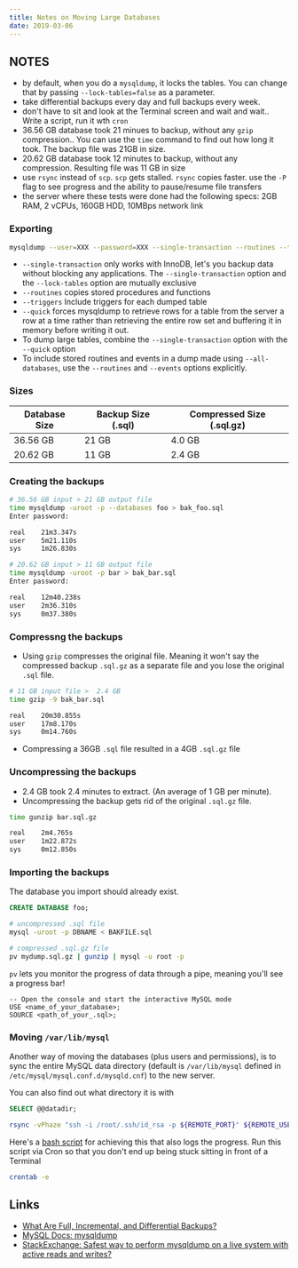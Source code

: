 ```yaml
---
title: Notes on Moving Large Databases
date: 2019-03-06
---
```


## NOTES

- by default, when you do a `mysqldump`, it locks the tables. You can change that by passing `--lock-tables=false` as a parameter.
- take differential backups every day and full backups every week.
- don't have to sit and look at the Terminal screen and wait and wait.. Write a script, run it wth `cron`
- 36.56 GB database took 21 minues to backup, without any `gzip` compression.. You can use the `time` command to find out how long it took. The backup file was 21GB in size. 
- 20.62 GB database took 12 minutes to backup, without any compression. Resulting file was 11 GB in size
- use `rsync` instead of `scp`. `scp` gets stalled. `rsync` copies faster. use the `-P` flag to see progress and the ability to pause/resume file transfers
- the server where these tests were done had the following specs: 2GB RAM, 2 vCPUs, 160GB HDD, 10MBps network link

### Exporting

```bash
mysqldump --user=XXX --password=XXX --single-transaction --routines --triggers --quick --all-databases > XXX.sql
```

- `--single-transaction` only works with InnoDB, let's you backup data without blocking any applications. The `--single-transaction` option and the `--lock-tables` option are mutually exclusive
- `--routines` copies stored procedures and functions
- `--triggers` Include triggers for each dumped table
- `--quick` forces mysqldump to retrieve rows for a table from the server a row at a time rather than retrieving the entire row set and buffering it in memory before writing it out.
- To dump large tables, combine the `--single-transaction` option with the `--quick` option
- To include stored routines and events in a dump made using `--all-databases`, use the `--routines` and `--events` options explicitly.

### Sizes

| Database Size | Backup Size (.sql) | Compressed Size (.sql.gz) |
|---------------|--------------------|---------------------------|
| 36.56 GB      | 21 GB              | 4.0 GB                    |
| 20.62 GB      | 11 GB              | 2.4 GB                    |


### Creating the backups

```bash
# 36.56 GB input > 21 GB output file
time mysqldump -uroot -p --databases foo > bak_foo.sql
Enter password:

real    21m3.347s
user    5m21.110s
sys     1m26.830s
```

```bash
# 20.62 GB input > 11 GB output file
time mysqldump -uroot -p bar > bak_bar.sql
Enter password:

real    12m40.238s
user    2m36.310s
sys     0m37.380s
```

### Compressng the backups

- Using `gzip` compresses the original file. Meaning it won't say the compressed backup `.sql.gz` as a separate file and you lose the original `.sql` file.

```bash
# 11 GB input file >  2.4 GB
time gzip -9 bak_bar.sql

real    20m30.855s
user    17m8.170s
sys     0m14.760s
```

- Compressing a 36GB `.sql` file resulted in a 4GB `.sql.gz` file

### Uncompressing the backups

- 2.4 GB took 2.4 minutes to extract. (An average of 1 GB per minute).
- Uncompressing the backup gets rid of the original `.sql.gz` file.

```bash
time gunzip bar.sql.gz

real    2m4.765s
user    1m22.872s
sys     0m12.850s
```

### Importing the backups
The database you import should already exist. 

```sql
CREATE DATABASE foo;
```

```bash
# uncompressed .sql file
mysql -uroot -p DBNAME < BAKFILE.sql

# compressed .sql.gz file
pv mydump.sql.gz | gunzip | mysql -u root -p
```

`pv` lets you monitor the progress of data through a pipe, meaning you'll see a progress bar!

```
-- Open the console and start the interactive MySQL mode
USE <name_of_your_database>;
SOURCE <path_of_your_.sql>;
```

### Moving `/var/lib/mysql`
Another way of moving the databases (plus users and permissions), is to sync the entire MySQL data directory (default is `/var/lib/mysql` defined in `/etc/mysql/mysql.conf.d/mysqld.cnf`) to the new server.

You can also find out what directory it is with 

```sql
SELECT @@datadir;
```

```bash
rsync -vPhaze "ssh -i /root/.ssh/id_rsa -p ${REMOTE_PORT}" ${REMOTE_USER}@${REMOTE_HOST}:/var/lib/mysql/ /var/lib/mysql/ &>> ${LOGFILE}
```

Here's a [bash script][1] for achieving this that also logs the progress. Run this script via Cron so that you don't end up being stuck sitting in front of a Terminal

```bash
crontab -e
```

Links
---

- [What Are Full, Incremental, and Differential Backups?](https://www.percona.com/blog/2012/01/23/what-are-full-incremental-and-differential-backups/)
- [MySQL Docs: mysqldump](https://dev.mysql.com/doc/refman/8.0/en/mysqldump.html)
- [StackExchange: Safest way to perform mysqldump on a live system with active reads and writes?](https://dba.stackexchange.com/a/19533)

[1]: https://github.com/aamnah/bash-scripts/blob/master/copy_mysql_databases.sh
